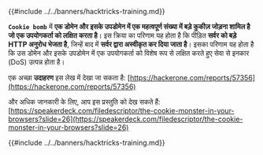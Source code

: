 {{#include ../../banners/hacktricks-training.md}}

**`Cookie bomb`** में **एक डोमेन और इसके उपडोमेन में एक महत्वपूर्ण संख्या में बड़े कुकीज़ जोड़ना शामिल है जो एक उपयोगकर्ता को लक्षित करता है**। इस क्रिया का परिणाम यह होता है कि पीड़ित **सर्वर को बड़े HTTP अनुरोध भेजता है**, जिन्हें बाद में **सर्वर द्वारा अस्वीकृत कर दिया जाता है**। इसका परिणाम यह होता है कि उस डोमेन और इसके उपडोमेन में एक उपयोगकर्ता को विशेष रूप से लक्षित करते हुए सेवा से इनकार (DoS) उत्पन्न होता है।

एक अच्छा **उदाहरण** इस लेख में देखा जा सकता है: [https://hackerone.com/reports/57356](https://hackerone.com/reports/57356)

और अधिक जानकारी के लिए, आप इस प्रस्तुति को देख सकते हैं: [https://speakerdeck.com/filedescriptor/the-cookie-monster-in-your-browsers?slide=26](https://speakerdeck.com/filedescriptor/the-cookie-monster-in-your-browsers?slide=26)

{{#include ../../banners/hacktricks-training.md}}
